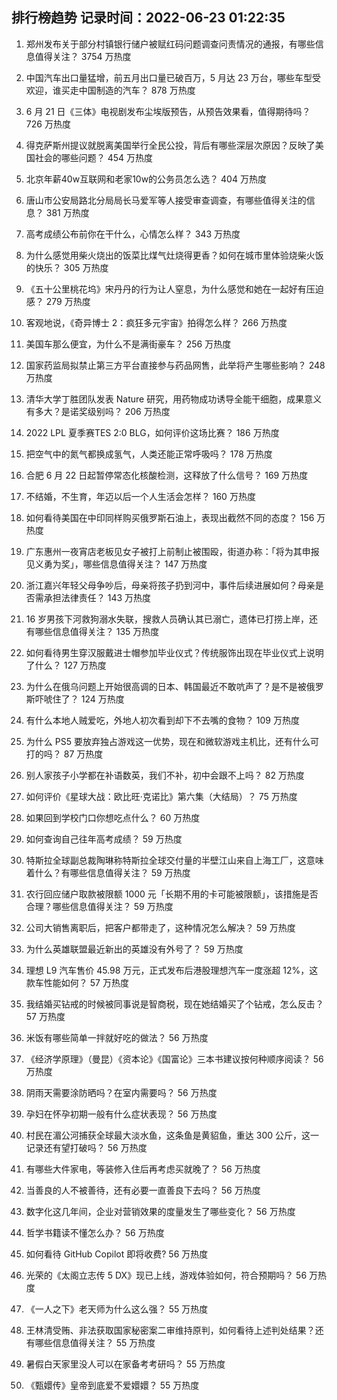 
## 排行榜趋势 记录时间：2022-06-23 01:22:35
  
  1. 郑州发布关于部分村镇银行储户被赋红码问题调查问责情况的通报，有哪些信息值得关注？ 3754 万热度
    
  2. 中国汽车出口量猛增，前五月出口量已破百万，5 月达 23 万台，哪些车型受欢迎，谁买走中国制造的汽车？ 878 万热度
    
  3. 6 月 21 日《三体》电视剧发布尘埃版预告，从预告效果看，值得期待吗？ 726 万热度
    
  4. 得克萨斯州提议就脱离美国举行全民公投，背后有哪些深层次原因？反映了美国社会的哪些问题？ 454 万热度
    
  5. 北京年薪40w互联网和老家10w的公务员怎么选？ 404 万热度
    
  6. 唐山市公安局路北分局局长马爱军等人接受审查调查，有哪些值得关注的信息？ 381 万热度
    
  7. 高考成绩公布前你在干什么，心情怎么样？ 343 万热度
    
  8. 为什么感觉用柴火烧出的饭菜比煤气灶烧得更香？如何在城市里体验烧柴火饭的快乐？ 305 万热度
    
  9. 《五十公里桃花坞》宋丹丹的行为让人窒息，为什么感觉和她在一起好有压迫感？ 279 万热度
    
  10. 客观地说，《奇异博士 2：疯狂多元宇宙》拍得怎么样？ 266 万热度
    
  11. 美国车那么便宜，为什么不是满街豪车？ 256 万热度
    
  12. 国家药监局拟禁止第三方平台直接参与药品网售，此举将产生哪些影响？ 248 万热度
    
  13. 清华大学丁胜团队发表 Nature 研究，用药物成功诱导全能干细胞，成果意义有多大？是诺奖级别吗？ 206 万热度
    
  14. 2022 LPL 夏季赛TES 2:0 BLG，如何评价这场比赛？ 186 万热度
    
  15. 把空气中的氮气都换成氢气，人类还能正常呼吸吗？ 178 万热度
    
  16. 合肥 6 月 22 日起暂停常态化核酸检测，这释放了什么信号？ 169 万热度
    
  17. 不结婚，不生育，年迈以后一个人生活会怎样？ 160 万热度
    
  18. 如何看待美国在中印同样购买俄罗斯石油上，表现出截然不同的态度？ 156 万热度
    
  19. 广东惠州一夜宵店老板见女子被打上前制止被围殴，街道办称：「将为其申报见义勇为奖」，哪些信息值得关注？ 147 万热度
    
  20. 浙江嘉兴年轻父母争吵后，母亲将孩子扔到河中，事件后续进展如何？母亲是否需承担法律责任？ 143 万热度
    
  21. 16 岁男孩下河救狗溺水失联，搜救人员确认其已溺亡，遗体已打捞上岸，还有哪些信息值得关注？ 135 万热度
    
  22. 如何看待男生穿汉服戴进士帽参加毕业仪式？传统服饰出现在毕业仪式上说明了什么？ 127 万热度
    
  23. 为什么在俄乌问题上开始很高调的日本、韩国最近不敢吭声了？是不是被俄罗斯吓唬住了？ 124 万热度
    
  24. 有什么本地人贼爱吃，外地人初次看到却下不去嘴的食物？ 109 万热度
    
  25. 为什么 PS5 要放弃独占游戏这一优势，现在和微软游戏主机比，还有什么可打的吗？ 87 万热度
    
  26. 别人家孩子小学都在补语数英，我们不补，初中会跟不上吗？ 82 万热度
    
  27. 如何评价《星球大战：欧比旺·克诺比》第六集（大结局）？ 75 万热度
    
  28. 如果回到学校门口你想吃点什么？ 60 万热度
    
  29. 如何查询自己往年高考成绩？ 59 万热度
    
  30. 特斯拉全球副总裁陶琳称特斯拉全球交付量的半壁江山来自上海工厂，这意味着什么？有哪些信息值得关注？ 59 万热度
    
  31. 农行回应储户取款被限额 1000 元「长期不用的卡可能被限额」，该措施是否合理？哪些信息值得关注？ 59 万热度
    
  32. 公司大销售离职后，把客户都带走了，这种情况怎么解决？ 59 万热度
    
  33. 为什么英雄联盟最近新出的英雄没有外号了？ 59 万热度
    
  34. 理想 L9 汽车售价 45.98 万元，正式发布后港股理想汽车一度涨超 12%，这款车性能如何？ 57 万热度
    
  35. 我结婚买钻戒的时候被同事说是智商税，现在她结婚买了个钻戒，怎么反击？ 57 万热度
    
  36. 米饭有哪些简单一拌就好吃的做法？ 56 万热度
    
  37. 《经济学原理》（曼昆）《资本论》《国富论》三本书建议按何种顺序阅读？ 56 万热度
    
  38. 阴雨天需要涂防晒吗？在室内需要吗？ 56 万热度
    
  39. 孕妇在怀孕初期一般有什么症状表现？ 56 万热度
    
  40. 村民在湄公河捕获全球最大淡水鱼，这条鱼是黄貂鱼，重达 300 公斤，这一记录还有望打破吗？ 56 万热度
    
  41. 有哪些大件家电，等装修入住后再考虑买就晚了？ 56 万热度
    
  42. 当善良的人不被善待，还有必要一直善良下去吗？ 56 万热度
    
  43. 数字化这几年间，企业对营销效果的度量发生了哪些变化？ 56 万热度
    
  44. 哲学书籍读不懂怎么办？ 56 万热度
    
  45. 如何看待 GitHub Copilot 即将收费? 56 万热度
    
  46. 光荣的《太阁立志传 5 DX》现已上线，游戏体验如何，符合预期吗？ 56 万热度
    
  47. 《一人之下》老天师为什么这么强？ 55 万热度
    
  48. 王林清受贿、非法获取国家秘密案二审维持原判，如何看待上述判处结果？还有哪些信息值得关注？ 55 万热度
    
  49. 暑假白天家里没人可以在家备考考研吗？ 55 万热度
    
  50. 《甄嬛传》皇帝到底爱不爱嬛嬛？ 55 万热度
    
